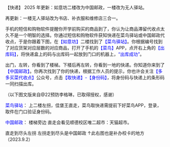 【快递】
 2025 年更新：如意坊二楼改为中国邮政，一楼改为无人驿站。
 
 再更新：一楼无人驿站改为书店、补衣服和维修店三合一。

手机的短信和购物软件提醒你开学前购买的商品到了，你认为让商品滞留代收点太久不是一个明智的选择。你通过短信和购物软件获知快递在菜鸟驿站或中国邮政代收点，于是你跟着下图，在<font color="blue">【如意坊】</font>二楼找到了<font color="blue">【菜鸟驿站】</font>。你根据编号找到了对应货架对应层数的对应商品，打开了手机的<font color="blue">【菜鸟】</font>APP，点开右上角的<font color="blue">【出库码】</font>，将快递盒上的码与出库码一起放到门口的机器上，<font color="blue">“出库成功”</font>。

出门，左转，你看到了楼梯。下楼后再左转，你看到一地的快递。你知道你来到了<font color="blue">【中国邮政】</font>。你再次找到了你的快递，根据工作人员的提示，你也许会关注<font color="blue">【多多买菜代收点】</font>公众号，点击<font color="blue">【取快递】-【身份码】</font>，将身份码与快递上的条形码一同扫描出库。

（以下图文版来自@22预防李格琳，已取得授权，感谢）


<font color="blue">菜鸟驿站</font>： 
上二楼左拐，佳堡王直走，菜鸟取快递需提前下好菜鸟APP，登录，取件在门口验证身份码。


<font color="blue">中国邮政</font>：
楼梯旁边
直走会看见顺德校区唯二超市：天猫超市。
  


直走到尽头左拐
左拐走到尽头是中国邮政   ↑此右图也是补办校卡的地方
（2023.9.2） 
